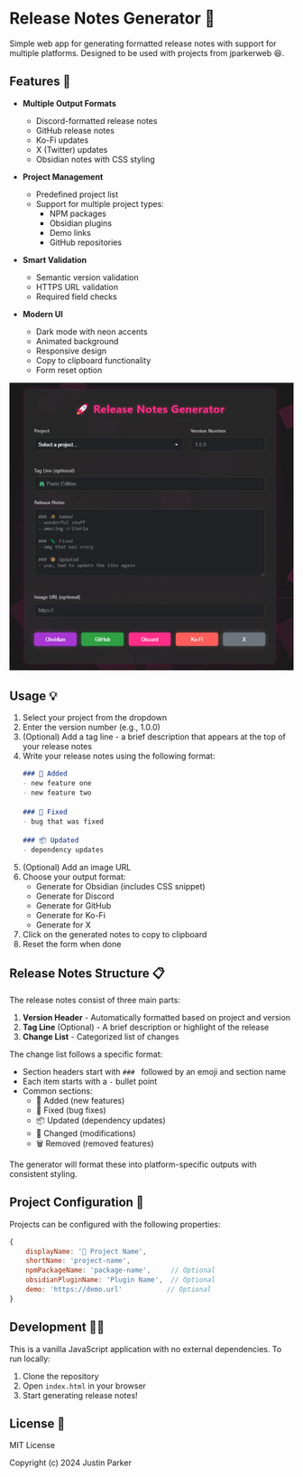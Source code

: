 # Release Notes Generator 📝

Simple web app for generating formatted release notes with support for multiple platforms. Designed to be used with projects from jparkerweb 😆.

## Features 🚀

- **Multiple Output Formats**
  - Discord-formatted release notes
  - GitHub release notes
  - Ko-Fi updates
  - X (Twitter) updates
  - Obsidian notes with CSS styling

- **Project Management**
  - Predefined project list
  - Support for multiple project types:
    - NPM packages
    - Obsidian plugins
    - Demo links
    - GitHub repositories

- **Smart Validation**
  - Semantic version validation
  - HTTPS URL validation
  - Required field checks

- **Modern UI**
  - Dark mode with neon accents
  - Animated background
  - Responsive design
  - Copy to clipboard functionality
  - Form reset option

![screenshot](img/release-notes.jpg)

## Usage 💡

1. Select your project from the dropdown
2. Enter the version number (e.g., 1.0.0)
3. (Optional) Add a tag line - a brief description that appears at the top of your release notes
4. Write your release notes using the following format:
   ```markdown
   ### 🫧 Added
   - new feature one
   - new feature two

   ### 🐛 Fixed
   - bug that was fixed

   ### 📦 Updated
   - dependency updates
   ```
5. (Optional) Add an image URL
6. Choose your output format:
   - Generate for Obsidian (includes CSS snippet)
   - Generate for Discord
   - Generate for GitHub
   - Generate for Ko-Fi
   - Generate for X
7. Click on the generated notes to copy to clipboard
8. Reset the form when done

## Release Notes Structure 📋

The release notes consist of three main parts:
1. **Version Header** - Automatically formatted based on project and version
2. **Tag Line** (Optional) - A brief description or highlight of the release
3. **Change List** - Categorized list of changes

The change list follows a specific format:
- Section headers start with `### ` followed by an emoji and section name
- Each item starts with a `-` bullet point
- Common sections:
  - 🫧 Added (new features)
  - 🐛 Fixed (bug fixes)
  - 📦 Updated (dependency updates)
  - 🎨 Changed (modifications)
  - 🗑️ Removed (removed features)

The generator will format these into platform-specific outputs with consistent styling.

## Project Configuration 🔧

Projects can be configured with the following properties:

```javascript
{
    displayName: '🚀 Project Name',
    shortName: 'project-name',
    npmPackageName: 'package-name',     // Optional
    obsidianPluginName: 'Plugin Name',  // Optional
    demo: 'https://demo.url'           // Optional
}
```

## Development 👨‍💻

This is a vanilla JavaScript application with no external dependencies. To run locally:

1. Clone the repository
2. Open `index.html` in your browser
3. Start generating release notes!

## License 📜

MIT License

Copyright (c) 2024 Justin Parker

